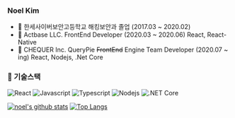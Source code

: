 ### Noel Kim
- :school: 한세사이버보안고등학교 해킹보안과 졸업 (2017.03 ~ 2020.02)
- :office: Actbase LLC. FrontEnd Developer (2020.03 ~ 2020.06) React, React-Native
- :office: CHEQUER Inc. QueryPie ~~FrontEnd~~ Engine Team Developer (2020.07 ~ ing) React, Nodejs, .Net Core

### 🔭 기술스택
![React](https://img.shields.io/badge/-ReactJs-61DAFB?logo=react&logoColor=white&style=flat)
![Javascript](https://img.shields.io/badge/Javascript-FFE400)
![Typescript](https://img.shields.io/badge/Typescript-0054FF)
![Nodejs](https://img.shields.io/badge/Nodejs-43853d)
![.NET Core](https://img.shields.io/badge/-.NET%20Core-4B29CD?logo=dotnet&logoColor=white&style=flat)

[![noel's github stats](https://github-readme-stats.vercel.app/api?username=nnnnoel)](https://github.com/nnnnoel)
[![Top Langs](https://github-readme-stats.vercel.app/api/top-langs/?username=nnnnoel&layout=compact)](https://github.com/nnnnoel)
